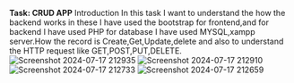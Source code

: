 **Task: CRUD APP**
Introduction
In this task I want to understand the how the backend works in these I have used the bootstrap for frontend,and for backend I have used PHP for database I have used MYSQL,xampp server.How the record is Create,Get,Update,delete and also to understand the HTTP request like GET,POST,PUT,DELETE.
![Screenshot 2024-07-17 212935](https://github.com/user-attachments/assets/95f168dc-278a-4998-8a34-1ad3ef9b732d)
![Screenshot 2024-07-17 212910](https://github.com/user-attachments/assets/d6d20e62-c106-432a-89c4-c0b41dfa6597)
![Screenshot 2024-07-17 212733](https://github.com/user-attachments/assets/11dfb956-5973-42e4-9043-8f192e6d2711)
![Screenshot 2024-07-17 212659](https://github.com/user-attachments/assets/bc3f8a84-61c3-4125-8961-409666bcc99d)
